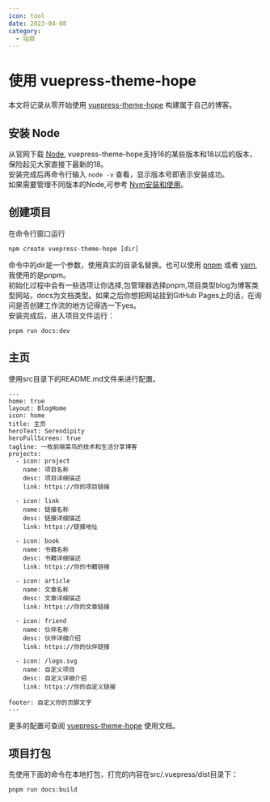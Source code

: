 ```yaml
---
icon: tool
date: 2023-04-08
category:
  - 指南
---
```


# 使用 vuepress-theme-hope
本文将记录从零开始使用 [vuepress-theme-hope](https://theme-hope.vuejs.press/zh/) 构建属于自己的博客。

## 安装 Node
从官网下载 [Node](https://nodejs.org/zh-cn/download), vuepress-theme-hope支持16的某些版本和18以后的版本，保险起见大家直接下最新的18。  
安装完成后再命令行输入 `node -v` 查看，显示版本号即表示安装成功。  
如果需要管理不同版本的Node,可参考 [Nvm安装和使用](/devEnv/nvm.md)。

## 创建项目
在命令行窗口运行
```
npm create vuepress-theme-hope [dir]
```
命令中的dir是一个参数，使用真实的目录名替换。也可以使用
[pnpm](https://pnpm.io/installation) 或者 [yarn](https://www.yarnpkg.cn/getting-started/install),我使用的是pnpm。  
初始化过程中会有一些选项让你选择,包管理器选择pnpm,项目类型blog为博客类型网站，docs为文档类型。如果之后你想把网站挂到GitHub Pages上的话，在询问是否创建工作流的地方记得选一下yes。  
安装完成后，进入项目文件运行：
```
pnpm run docs:dev
```

## 主页
使用src目录下的README.md文件来进行配置。
```
---
home: true
layout: BlogHome
icon: home
title: 主页
heroText: Serendipity
heroFullScreen: true
tagline: 一枚前端菜鸟的技术和生活分享博客
projects:
  - icon: project
    name: 项目名称
    desc: 项目详细描述
    link: https://你的项目链接

  - icon: link
    name: 链接名称
    desc: 链接详细描述
    link: https://链接地址

  - icon: book
    name: 书籍名称
    desc: 书籍详细描述
    link: https://你的书籍链接

  - icon: article
    name: 文章名称
    desc: 文章详细描述
    link: https://你的文章链接

  - icon: friend
    name: 伙伴名称
    desc: 伙伴详细介绍
    link: https://你的伙伴链接

  - icon: /logo.svg
    name: 自定义项目
    desc: 自定义详细介绍
    link: https://你的自定义链接

footer: 自定义你的页脚文字
---
```
更多的配置可查阅 [vuepress-theme-hope](https://theme-hope.vuejs.press/zh/) 使用文档。

## 项目打包
先使用下面的命令在本地打包，打完的内容在src/.vuepress/dist目录下：
```
pnpm run docs:build
```
